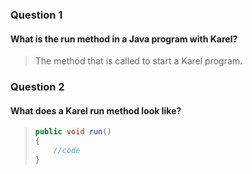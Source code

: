 ### Question 1
#### What is the run method in a Java program with Karel?

> The method that is called to start a Karel program.

### Question 2
#### What does a Karel run method look like?

> ```java
> public void run()
> {
>     //code 
> }
> ```